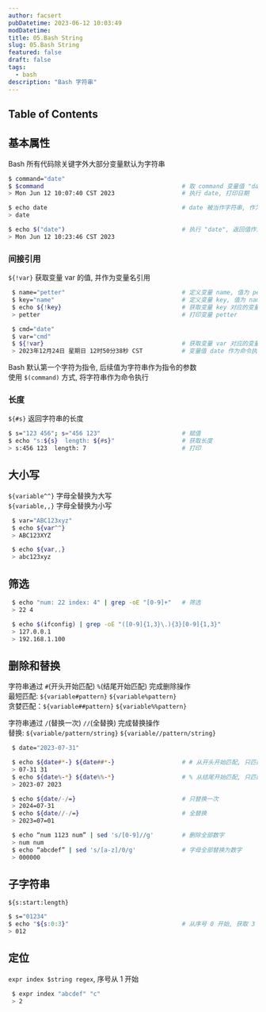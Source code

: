 ```yaml
---
author: facsert
pubDatetime: 2023-06-12 10:03:49
modDatetime: 
title: 05.Bash String
slug: 05.Bash String
featured: false
draft: false
tags:
  - bash
description: "Bash 字符串"
---
```


<!--
 * @Author       : facsert
 * @Date         : 2023-06-12 10:03:49
 * @LastEditTime : 2023-10-08 21:47:44
 * @Description  : edit description
-->

## Table of Contents

## 基本属性

Bash 所有代码除关键字外大部分变量默认为字符串

```bash
$ command="date"
$ $command                                       # 取 command 变量值 "date", "date" 作为命令执行
> Mon Jun 12 10:07:40 CST 2023                   # 执行 date, 打印日期

$ echo date                                      # date 被当作字符串, 作为 echo 的参数
> date

$ echo $("date")                                 # 执行 "date", 返回值作为 echo 的参数
> Mon Jun 12 10:23:46 CST 2023
```

### 间接引用

`${!var}` 获取变量 var 的值, 并作为变量名引用

```bash
 $ name="petter"                                 # 定义变量 name, 值为 petter
 $ key="name"                                    # 定义变量 key, 值为 name
 $ echo ${!key}                                  # 获取变量 key 对应的变量名, 并对该变量取值
 > petter                                        # 打印变量 petter

 $ cmd="date"
 $ var="cmd"
 $ ${!var}                                       # 获取变量 var 对应的变量名, 并对该变量取值
 > 2023年12月24日 星期日 12时50分38秒 CST           # 变量值 date 作为命令执行, 打印日期
```

Bash 默认第一个字符为指令, 后续值为字符串作为指令的参数  
使用 `$(command)` 方式, 将字符串作为命令执行

### 长度

`${#s}` 返回字符串的长度

```bash
$ s="123 456"; s="456 123"                       # 赋值
$ echo "s:${s}  length: ${#s}"                   # 获取长度
> s:456 123  length: 7                           # 打印
```

## 大小写

`${variable^^}` 字母全替换为大写  
`${variable,,}` 字母全替换为小写

```bash
 $ var="ABC123xyz"
 $ echo ${var^^}
 > ABC123XYZ

 $ echo ${var,,}
 > abc123xyz
```

## 筛选

```bash
 $ echo "num: 22 index: 4" | grep -oE "[0-9]+"   # 筛选
 > 22 4

 $ echo $(ifconfig) | grep -oE "([0-9]{1,3}\.){3}[0-9]{1,3}"
 > 127.0.0.1
 > 192.168.1.100
```

## 删除和替换

字符串通过 `#`(开头开始匹配) `%`(结尾开始匹配) 完成删除操作  
最短匹配: `${variable#pattern}` `${variable%pattern}`  
贪婪匹配：`${variable##pattern}` `${variable%%pattern}`

字符串通过 `/`(替换一次) `//`(全替换) 完成替换操作  
替换: `${variable/pattern/string}` `${variable//pattern/string}`

```bash
 $ date="2023-07-31"

 $ echo ${date#*-} ${date##*-}                   # # 从开头开始匹配, 只匹配最短内容 ## 贪婪匹配
 > 07-31 31
 $ echo ${date%-*} ${date%%-*}                   # % 从结尾开始匹配, 只匹配最短内容 %% 贪婪匹配
 > 2023-07 2023

 $ echo ${date/-/=}                              # 只替换一次
 > 2024=07-31
 $ echo ${date//-/=}                             # 全替换
 > 2023=07=01

 $ echo “num 1123 num” | sed 's/[0-9]//g'        # 删除全部数字
 > num num
 $ echo “abcdef” | sed 's/[a-z]/0/g'             # 字母全部替换为数字
 > 000000
```

## 子字符串

`${s:start:length}`

```bash
$ s="01234"
$ echo "${s:0:3}"                                # 从序号 0 开始, 获取 3 个长度
> 012
```

## 定位

`expr index $string regex`, 序号从 1 开始

```bash
 $ expr index "abcdef" "c"
 > 2
```
